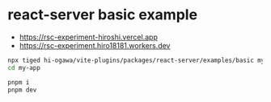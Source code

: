 # react-server basic example

- https://rsc-experiment-hiroshi.vercel.app
- https://rsc-experiment.hiro18181.workers.dev

```sh
npx tiged hi-ogawa/vite-plugins/packages/react-server/examples/basic my-app
cd my-app

pnpm i
pnpm dev
```
